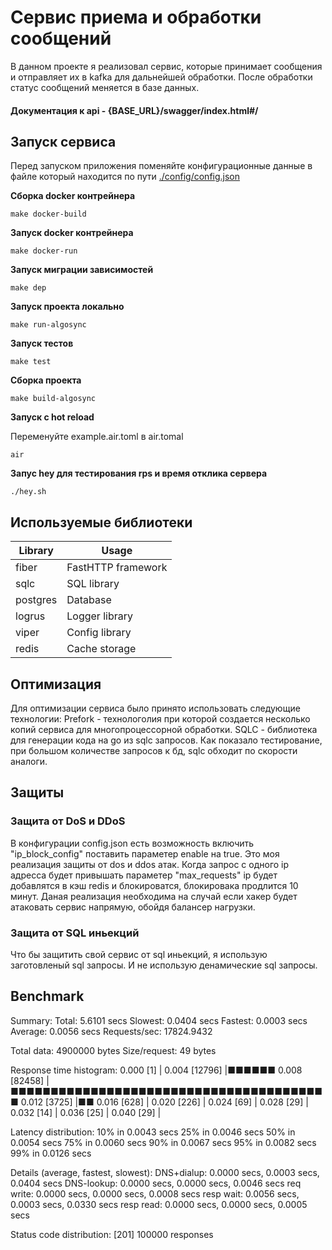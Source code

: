 # Сервис приема и обработки сообщений

В данном проекте я реализовал сервис, которые принимает сообщения и отправляет их в kafka для дальнейшей обработки.
После обработки статус сообщений меняется в базе данных.

#### Документация к api  - {BASE_URL}/swagger/index.html#/

## Запуск сервиса
Перед запуском приложения поменяйте конфигурационные данные в файлe который находится по пути [./config/config.json](./config/config.json)

**Сборка docker контрейнера**

```console
make docker-build
```

**Запуск docker контрейнера**

```console
make docker-run
```

**Запуск миграции зависимостей**

```console
make dep
```

**Запуск проекта локально**

```console
make run-algosync
```

**Запуск тестов**

```console
make test
```

**Сборка проекта**

```console
make build-algosync
```

**Запуск с hot reload**

Переменуйте example.air.toml в air.tomal

```console
air
```

**Запус hey для тестирования rps и время отклика сервера**

```console
./hey.sh
```

## Используемые библиотеки

| Library    | Usage             |
| ---------- | ----------------- |
| fiber      | FastHTTP framework|
| sqlc       | SQL library       |
| postgres   | Database          |
| logrus     | Logger library    |
| viper      | Config library    |
| redis      | Cache storage     |


## Оптимизация
Для оптимизации сервиса было принято использовать следующие технологии:
Prefork - технологолия при которой создается несколько копий сервиса для многопроцессорной обработки.
SQLC - библиотека для генерации кода на go из sqlc запросов. Как показало тестирование, при большом количестве запросов к бд, sqlc обходит по скорости аналоги.

## Защиты

### Защита от DoS и DDoS
В конфигурации config.json есть возможность включить "ip_block_config" поставить параметер enable на true.
Это моя реализация защиты от dos и ddos атак. Когда запрос с одного ip адресса будет привышать параметер "max_requests" ip будет добавлятся в кэш redis и блокироватся, блокировака продлится 10 минут.
Даная реализация необходима на случай если хакер будет атаковать сервис напрямую, обойдя балансер нагрузки.

### Защита от SQL иньекций
Что бы защитить свой сервис от sql иньекций, я использую заготовленый sql запросы.
И не использую денамические sql запросы.

## Benchmark
Summary:
  Total:        5.6101 secs
  Slowest:      0.0404 secs
  Fastest:      0.0003 secs
  Average:      0.0056 secs
  Requests/sec: 17824.9432

  Total data:   4900000 bytes
  Size/request: 49 bytes

Response time histogram:
  0.000 [1]     |
  0.004 [12796] |■■■■■■
  0.008 [82458] |■■■■■■■■■■■■■■■■■■■■■■■■■■■■■■■■■■■■■■■■
  0.012 [3725]  |■■
  0.016 [628]   |
  0.020 [226]   |
  0.024 [69]    |
  0.028 [29]    |
  0.032 [14]    |
  0.036 [25]    |
  0.040 [29]    |


Latency distribution:
  10% in 0.0043 secs
  25% in 0.0046 secs
  50% in 0.0054 secs
  75% in 0.0060 secs
  90% in 0.0067 secs
  95% in 0.0082 secs
  99% in 0.0126 secs

Details (average, fastest, slowest):
  DNS+dialup:   0.0000 secs, 0.0003 secs, 0.0404 secs
  DNS-lookup:   0.0000 secs, 0.0000 secs, 0.0046 secs
  req write:    0.0000 secs, 0.0000 secs, 0.0008 secs
  resp wait:    0.0056 secs, 0.0003 secs, 0.0330 secs
  resp read:    0.0000 secs, 0.0000 secs, 0.0005 secs

Status code distribution:
  [201] 100000 responses